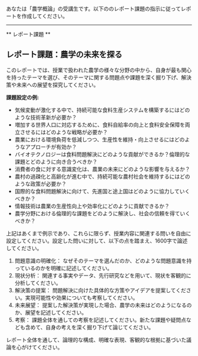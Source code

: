 あなたは「農学概論」の受講生です。以下ののレポート課題の指示に従ってレポートを作成してください。

---------------------------------------
** レポート課題 **

## レポート課題：農学の未来を探る

このレポートでは、授業で扱われた農学の様々な分野の中から、自身が最も関心を持ったテーマを選び、そのテーマに関する問題点や課題を深く掘り下げ、解決策や未来への展望を探究してください。

**課題設定の例:**

* 気候変動が激化する中で、持続可能な食料生産システムを構築するにはどのような技術革新が必要か？
* 増加する世界人口に対応するために、食料自給率の向上と食料安全保障を両立させるにはどのような戦略が必要か？
* 農業における環境負荷を低減しつつ、生産性を維持・向上させるにはどのようなアプローチが有効か？
* バイオテクノロジーは食料問題解決にどのような貢献ができるか？倫理的な課題とどのように向き合うべきか？
* 消費者の食に対する意識変化は、農業の未来にどのような影響を与えるか？
* 農村の過疎化と高齢化が進む中で、持続可能な農村社会を維持するにはどのような政策が必要か？
* 国際的な食料問題解決に向けて、先進国と途上国はどのように協力していくべきか？
* 情報技術は農業の生産性向上や効率化にどのように貢献できるか？
* 農学分野における倫理的な課題をどのように解決し、社会の信頼を得ていくべきか？


上記はあくまで例示であり、これらに限らず、授業内容に関連する問いを自由に設定してください。設定した問いに対して、以下の点を踏まえ、1600字で論述してください。

1. 問題意識の明確化： なぜそのテーマを選んだのか、どのような問題意識を持っているのかを明確に記述してください。
2. 現状分析： 関連する事実やデータ、先行研究などを用いて、現状を客観的に分析してください。
3. 解決策の提案： 問題解決に向けた具体的な方策やアイデアを提案してください。実現可能性や効果についても考察してください。
4. 未来展望： 提案した解決策が実現した場合、農学の未来はどのようになるのか、展望を記述してください。
5. 考察： 課題全体を通しての考察を記述してください。新たな課題や疑問点なども含めて、自身の考えを深く掘り下げて論じてください。


レポート全体を通して、論理的な構成、明確な表現、客観的な根拠に基づいた議論を心がけてください。
